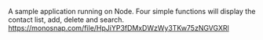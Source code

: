 A sample application running on Node. 
Four simple functions will display the contact list, add, delete and search.
https://monosnap.com/file/HpJiYP3fDMxDWzWy3TKw75zNGVGXRl
